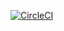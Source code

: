 [![CircleCI](https://circleci.com/gh/Kading82/hello_worldamdroidapp2.svg?style=svg)](https://circleci.com/gh/Kading82/hello_worldamdroidapp2)
